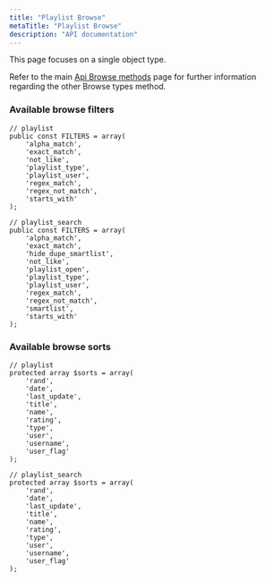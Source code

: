 ```yaml
---
title: "Playlist Browse"
metaTitle: "Playlist Browse"
description: "API documentation"
---
```


This page focuses on a single object type.

Refer to the main [Api Browse methods](https://ampache.org/api/api-browse) page for further information regarding the other Browse types method.

### Available browse filters

    // playlist
    public const FILTERS = array(
        'alpha_match',
        'exact_match',
        'not_like',
        'playlist_type',
        'playlist_user',
        'regex_match',
        'regex_not_match',
        'starts_with'
    );

    // playlist_search
    public const FILTERS = array(
        'alpha_match',
        'exact_match',
        'hide_dupe_smartlist',
        'not_like',
        'playlist_open',
        'playlist_type',
        'playlist_user',
        'regex_match',
        'regex_not_match',
        'smartlist',
        'starts_with'
    );

### Available browse sorts

    // playlist
    protected array $sorts = array(
        'rand',
        'date',
        'last_update',
        'title',
        'name',
        'rating',
        'type',
        'user',
        'username',
        'user_flag'
    );

    // playlist_search
    protected array $sorts = array(
        'rand',
        'date',
        'last_update',
        'title',
        'name',
        'rating',
        'type',
        'user',
        'username',
        'user_flag'
    );